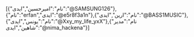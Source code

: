 
[{"نام":"امیرحسین","ایدی":"@SAMSUNG126"},{"نام":"erfan","ایدی":"@e5r8f3a1n"},{"نام":"ارین","ایدی":"@BASS1MUSIC"},{"نام":"یونس","ایدی":"@Xxy_my_life_yxX"},{"نام":"مدیر شاهین","ایدی":"@nima_hackena"}]
